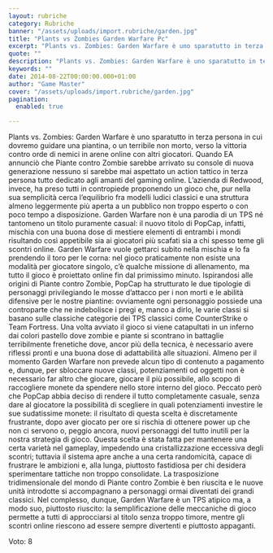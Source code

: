 ```yaml
---
layout: rubriche
category: Rubriche
banner: "/assets/uploads/import.rubriche/garden.jpg"
title: "Plants vs Zombies Garden Warfare Pc"
excerpt: "Plants vs. Zombies: Garden Warfare è uno sparatutto in terza persona in cui dovremo guidare una piantina, o un terribile non morto, verso la vittoria contro orde di nemici in arene online con altri giocatori. Quando EA annunciò che Piante contro Zombie sarebbe arrivato su console di nuova generazione nessuno si sarebbe mai aspettato un [&hellip"
quote: ""
description: "Plants vs. Zombies: Garden Warfare è uno sparatutto in terza persona in cui dovremo guidare una piantina, o un terribile non morto, verso la vittoria contro orde di nemici in arene online con altri giocatori. Quando EA annunciò che Piante contro Zombie sarebbe arrivato su console di nuova generazione nessuno si sarebbe mai aspettato un [&hellip"
keywords: ""
date: 2014-08-22T00:00:00.000+01:00
author: "Game Master"
cover: "/assets/uploads/import.rubriche/garden.jpg"
pagination:
  enabled: true

---
```


[](https://hotmc.com/wp-content/uploads/2014/08/garden.jpg)

Plants vs. Zombies: Garden Warfare è uno sparatutto in terza persona in cui dovremo guidare una piantina, o un terribile non morto, verso la vittoria contro orde di nemici in arene online con altri giocatori. Quando EA annunciò che Piante contro Zombie sarebbe arrivato su console di nuova generazione nessuno si sarebbe mai aspettato un action tattico in terza persona tutto dedicato agli amanti del gaming online. L’azienda di Redwood, invece, ha preso tutti in contropiede proponendo un gioco che, pur nella sua semplicità cerca l’equilibrio fra modelli ludici classici e una struttura almeno leggermente più aperta a un pubblico non troppo esperto o con poco tempo a disposizione. Garden Warfare non è una parodia di un TPS né tantomeno un titolo puramente casual: il nuovo titolo di PopCap, infatti, mischia con una buona dose di mestiere elementi di entrambi i mondi risultando così appetibile sia ai giocatori più scafati sia a chi spesso teme gli scontri online. Garden Warfare vuole gettarci subito nella mischia e lo fa prendendo il toro per le corna: nel gioco praticamente non esiste una modalità per giocatore singolo, c’è qualche missione di allenamento, ma tutto il gioco è proiettato online fin dal primissimo minuto. Ispirandosi alle origini di Piante contro Zombie, PopCap ha strutturato le due tipologie di personaggi privilegiando le mosse d’attacco per i non morti e le abilità difensive per le nostre piantine: ovviamente ogni personaggio possiede una controparte che ne indebolisce i pregi e, manco a dirlo, le varie classi si basano sulle classiche categorie dei TPS classici come CounterStrike o Team Fortress. Una volta avviato il gioco si viene catapultati in un inferno dai colori pastello dove zombie e piante si scontrano in battaglie terribilmente frenetiche dove, ancor più della tecnica, è necessario avere riflessi pronti e una buona dose di adattabilità alle situazioni. Almeno per il momento Garden Warfare non prevede alcun tipo di contenuto a pagamento e, dunque, per sbloccare nuove classi, potenziamenti od oggetti non è necessario far altro che giocare, giocare il più possibile, allo scopo di raccogliere monete da spendere nello store interno del gioco. Peccato però che PopCap abbia deciso di rendere il tutto completamente casuale, senza dare al giocatore la possibilità di scegliere in quali potenziamenti investire le sue sudatissime monete: il risultato di questa scelta è discretamente frustrante, dopo aver giocato per ore si rischia di ottenere power up che non ci servono o, peggio ancora, nuovi personaggi del tutto inutili per la nostra strategia di gioco. Questa scelta è stata fatta per mantenere una certa varietà nel gameplay, impedendo una cristallizzazione eccessiva degli scontri; tuttavia il sistema apre anche a una certa randomicità, capace di frustrare le ambizioni e, alla lunga, piuttosto fastidiosa per chi desidera sperimentare tattiche non troppo consolidate. La trasposizione tridimensionale del mondo di Piante contro Zombie è ben riuscita e le nuove unità introdotte si accompagnano a personaggi ormai diventati dei grandi classici. Nel complesso, dunque, Garden Warfare è un TPS atipico ma, a modo suo, piuttosto riuscito: la semplificazione delle meccaniche di gioco permette a tutti di approcciarsi al titolo senza troppo timore, mentre gli scontri online riescono ad essere sempre divertenti e piuttosto appaganti.

Voto: 8